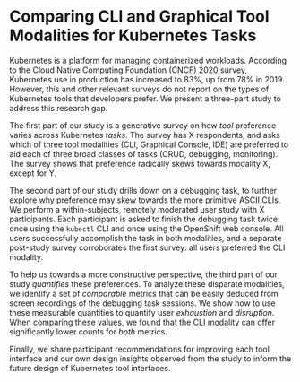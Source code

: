 # Comparing CLI and Graphical Tool Modalities for Kubernetes Tasks

Kubernetes is a platform for managing containerized workloads. According to the Cloud Native Computing Foundation (CNCF) 2020 survey, Kubernetes use in production has increased to 83%, up from 78% in 2019. However, this and other relevant surveys do not report on the types of Kubernetes tools that developers prefer. We present a three-part study to address this research gap.

The first part of our study is a generative survey on how *tool* preference varies across Kubernetes *tasks*. The survey has X respondents, and asks which of three tool modalities (CLI, Graphical Console, IDE) are preferred to aid each of three broad classes of tasks (CRUD, debugging, monitoring). The survey shows that preference radically skews towards modality X, except for Y.

The second part of our study drills down on a debugging task, to further explore why preference may skew towards the more primitive ASCII CLIs. We perform a within-subjects, remotely moderated user study with X participants. Each participant is asked to finish the debugging task twice: once using the `kubectl` CLI and once using the OpenShift web console. All users successfully accomplish the task in both modalities, and a separate post-study survey corroborates the first survey: all users preferred the CLI modality.

To help us towards a more constructive perspective, the third part of our study *quantifies* these preferences. To analyze these disparate modalities, we identify a set of *comparable* metrics that can be easily deduced from screen recordings of the debugging task sessions. We show how to use these measurable quantities to quantify user *exhaustion* and *disruption*. When comparing these values, we found that the CLI modality can offer significantly lower counts for *both* metrics.

Finally, we share participant recommendations for improving each tool interface and our own design insights observed from the study to inform the future design of Kubernetes tool interfaces.
